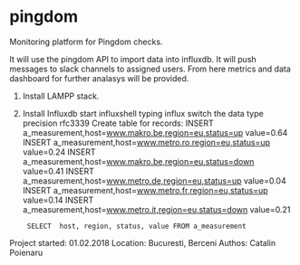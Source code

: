 # pingdom
Monitoring platform for Pingdom checks.

  It will use the pingdom API to import data into influxdb. It will push messages to slack channels to assigned users.
  From here metrics and data dashboard for further analasys will be provided.
  
1) Install LAMPP stack.
2) Install Influxdb
	start influxshell typing influx
	switch the data type
		precision rfc3339
	Create table for records:
		INSERT a_measurement,host=www.makro.be,region=eu,status=up value=0.64
		INSERT a_measurement,host=www.metro.ro,region=eu,status=up value=0.24
		INSERT a_measurement,host=www.makro.be,region=eu,status=down value=0.41
		INSERT a_measurement,host=www.metro.de,region=eu,status=up value=0.04
		INSERT a_measurement,host=www.metro.fr,region=eu,status=up value=0.14
		INSERT a_measurement,host=www.metro.it,region=eu,status=down value=0.21

		SELECT  host, region, status, value FROM a_measurement			
  
  
  Project started: 01.02.2018
  Location:        Bucuresti, Berceni
  Authos: Catalin Poienaru

